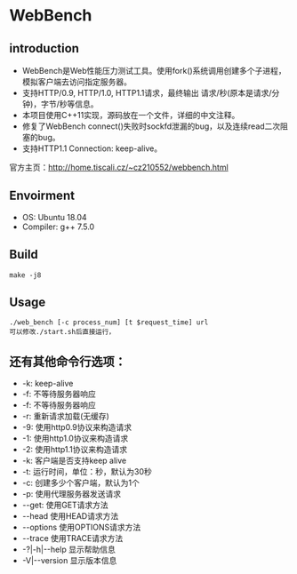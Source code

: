 # WebBench
## introduction
* WebBench是Web性能压力测试工具。使用fork()系统调用创建多个子进程，模拟客户端去访问指定服务器。
* 支持HTTP/0.9, HTTP/1.0, HTTP1.1请求，最终输出 请求/秒(原本是请求/分钟)，字节/秒等信息。
* 本项目使用C++11实现，源码放在一个文件，详细的中文注释。
* 修复了WebBench connect()失败时sockfd泄漏的bug，以及连续read二次阻塞的bug。
* 支持HTTP1.1 Connection: keep-alive。

官方主页：http://home.tiscali.cz/~cz210552/webbench.html

## Envoirment
* OS: Ubuntu 18.04
* Compiler: g++ 7.5.0

## Build
    make -j8

## Usage
    ./web_bench [-c process_num] [t $request_time] url 
    可以修改./start.sh后直接运行，

## 还有其他命令行选项：
* -k:           keep-alive
* -f:           不等待服务器响应
* -f:           不等待服务器响应
* -r:           重新请求加载(无缓存)
* -9:           使用http0.9协议来构造请求 
* -1:           使用http1.0协议来构造请求 
* -2:           使用http1.1协议来构造请求 
* -k:           客户端是否支持keep alive
* -t:           运行时间，单位：秒，默认为30秒
* -c:           创建多少个客户端，默认为1个 
* -p:           使用代理服务器发送请求 
* --get:        使用GET请求方法 
* --head        使用HEAD请求方法 
* --options     使用OPTIONS请求方法 
* --trace       使用TRACE请求方法 
* -?|-h|--help  显示帮助信息 
* -V|--version  显示版本信息



